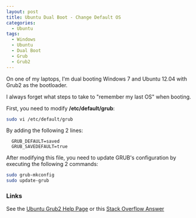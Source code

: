 ```yaml
---
layout: post
title: Ubuntu Dual Boot - Change Default OS
categories:
  - Ubuntu
tags:
  - Windows
  - Ubuntu
  - Dual Boot
  - Grub
  - Grub2
---
```


On one of my laptops, I'm dual booting Windows 7 and Ubuntu 12.04 with Grub2 as the bootloader.

I always forget what steps to take to "remember my last OS" when booting.

First, you need to modify **/etc/default/grub**:

```bash
sudo vi /etc/default/grub
```

By adding the following 2 lines:

```text
  GRUB_DEFAULT=saved
  GRUB_SAVEDEFAULT=true
```

After modifying this file, you need to update GRUB's configuration by executing the following 2 commands:

```bash
sudo grub-mkconfig
sudo update-grub
```

### Links

See the [Ubuntu Grub2 Help Page](https://help.ubuntu.com/community/Grub2#Saved)
or this [Stack Overflow Answer](http://superuser.com/questions/95828/making-default-saved-work-with-grub2/205360#205360)
